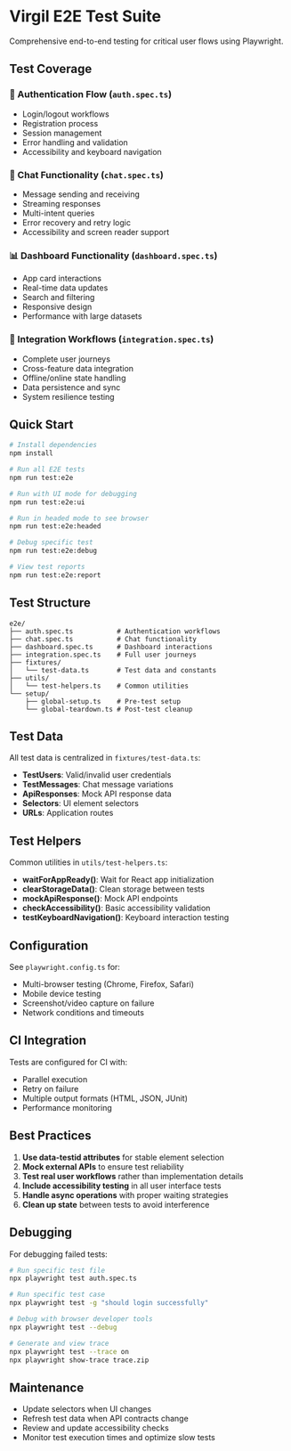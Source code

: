 # Virgil E2E Test Suite

Comprehensive end-to-end testing for critical user flows using Playwright.

## Test Coverage

### 🔐 Authentication Flow (`auth.spec.ts`)
- Login/logout workflows
- Registration process
- Session management
- Error handling and validation
- Accessibility and keyboard navigation

### 💬 Chat Functionality (`chat.spec.ts`)
- Message sending and receiving
- Streaming responses
- Multi-intent queries
- Error recovery and retry logic
- Accessibility and screen reader support

### 📊 Dashboard Functionality (`dashboard.spec.ts`)
- App card interactions
- Real-time data updates
- Search and filtering
- Responsive design
- Performance with large datasets

### 🔄 Integration Workflows (`integration.spec.ts`)
- Complete user journeys
- Cross-feature data integration
- Offline/online state handling
- Data persistence and sync
- System resilience testing

## Quick Start

```bash
# Install dependencies
npm install

# Run all E2E tests
npm run test:e2e

# Run with UI mode for debugging
npm run test:e2e:ui

# Run in headed mode to see browser
npm run test:e2e:headed

# Debug specific test
npm run test:e2e:debug

# View test reports
npm run test:e2e:report
```

## Test Structure

```
e2e/
├── auth.spec.ts           # Authentication workflows
├── chat.spec.ts           # Chat functionality
├── dashboard.spec.ts      # Dashboard interactions
├── integration.spec.ts    # Full user journeys
├── fixtures/
│   └── test-data.ts       # Test data and constants
├── utils/
│   └── test-helpers.ts    # Common utilities
└── setup/
    ├── global-setup.ts    # Pre-test setup
    └── global-teardown.ts # Post-test cleanup
```

## Test Data

All test data is centralized in `fixtures/test-data.ts`:

- **TestUsers**: Valid/invalid user credentials
- **TestMessages**: Chat message variations
- **ApiResponses**: Mock API response data
- **Selectors**: UI element selectors
- **URLs**: Application routes

## Test Helpers

Common utilities in `utils/test-helpers.ts`:

- **waitForAppReady()**: Wait for React app initialization
- **clearStorageData()**: Clean storage between tests
- **mockApiResponse()**: Mock API endpoints
- **checkAccessibility()**: Basic accessibility validation
- **testKeyboardNavigation()**: Keyboard interaction testing

## Configuration

See `playwright.config.ts` for:

- Multi-browser testing (Chrome, Firefox, Safari)
- Mobile device testing
- Screenshot/video capture on failure
- Network conditions and timeouts

## CI Integration

Tests are configured for CI with:

- Parallel execution
- Retry on failure
- Multiple output formats (HTML, JSON, JUnit)
- Performance monitoring

## Best Practices

1. **Use data-testid attributes** for stable element selection
2. **Mock external APIs** to ensure test reliability  
3. **Test real user workflows** rather than implementation details
4. **Include accessibility testing** in all user interface tests
5. **Handle async operations** with proper waiting strategies
6. **Clean up state** between tests to avoid interference

## Debugging

For debugging failed tests:

```bash
# Run specific test file
npx playwright test auth.spec.ts

# Run specific test case
npx playwright test -g "should login successfully"

# Debug with browser developer tools
npx playwright test --debug

# Generate and view trace
npx playwright test --trace on
npx playwright show-trace trace.zip
```

## Maintenance

- Update selectors when UI changes
- Refresh test data when API contracts change
- Review and update accessibility checks
- Monitor test execution times and optimize slow tests